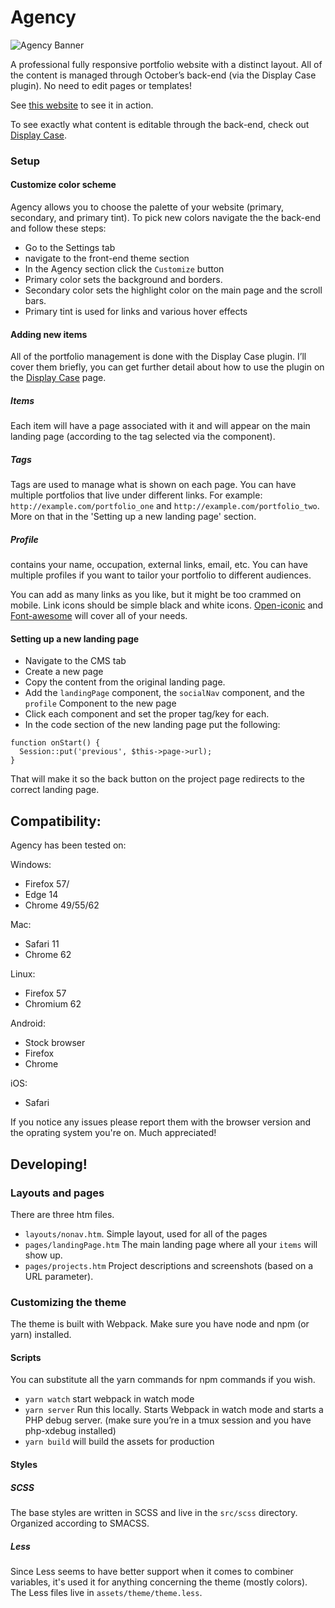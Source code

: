# Agency

![Agency Banner](http://octobercms.com/storage/app/uploads/public/59e/bfa/0de/59ebfa0de6724289762651.png)

A professional fully responsive portfolio website with a distinct layout. All of the content is managed through October’s back-end (via the Display Case plugin). No need to edit pages or templates! 

See [this website](http://von-zimmerman.com/paul) to see it in action.

To see exactly what content is editable through the back-end, check out [Display Case](https://octobercms.com/plugin/vonzimmerman-displaycase).

### Setup

#### Customize color scheme
Agency allows you to choose the palette of your website (primary, secondary, and primary tint). To pick new colors navigate the the back-end and follow these steps:

- Go to the Settings tab
- navigate to the front-end theme section
- In the Agency section click the `Customize` button 
-  Primary color sets the background and borders.
- Secondary color sets the highlight color on the main page and the scroll bars. 
- Primary tint is used for links and various hover effects

#### Adding new items
All of the portfolio management is done with the Display Case plugin. I’ll cover them briefly, you can get further detail about how to use the plugin on the [Display Case](https://octobercms.com/plugin/vonzimmerman-displaycase) page.

##### Items
Each item will have a page associated with it and will appear on the main landing page (according to the tag selected via the component). 

##### Tags
Tags are used to manage what is shown on each page. You can have multiple portfolios that live under different links. For example: `http://example.com/portfolio_one` and `http://example.com/portfolio_two`. More on that in the 'Setting up a new landing page' section.

##### Profile
contains your name, occupation, external links, email, etc. You can have multiple profiles if you want to tailor your portfolio to different audiences. 

You can add as many links as you like, but it might be too crammed on mobile. Link icons should be simple black and white icons. [Open-iconic](https://useiconic.com/open) and [Font-awesome](http://fontawesome.io/) will cover all of your needs. 

#### Setting up a new landing page
- Navigate to the CMS tab
- Create a new page
- Copy the content from the original landing page.
- Add the `landingPage` component, the `socialNav` component, and the `profile` Component to the new page
- Click each component and set the proper tag/key for each.
- In the code section of the new landing page put the following:

```
function onStart() {
  Session::put('previous', $this->page->url);
}
```
That will make it so the back button on the project page redirects to the correct landing page. 

## Compatibility:

Agency has been tested on:

Windows:

- Firefox 57/
- Edge 14
- Chrome 49/55/62

Mac:
- Safari 11
- Chrome 62

Linux:
- Firefox 57
- Chromium 62

Android:
- Stock browser
- Firefox
- Chrome

iOS:
- Safari

If you notice any issues please report them with the browser version and the oprating system you're on. Much appreciated!

## Developing!

### Layouts and pages
There are three htm files. 
- `layouts/nonav.htm`. Simple layout, used for all of the pages
- `pages/landingPage.htm` The main landing page where all your `items` will show up.
- `pages/projects.htm` Project descriptions and screenshots (based on a URL parameter).

### Customizing the theme
The theme is built with Webpack. Make sure you have node and npm (or yarn) installed.

#### Scripts
You can substitute all the yarn commands for npm commands if you wish. 

- `yarn watch` start webpack in watch mode
- `yarn server` Run this locally. Starts Webpack in watch mode and starts a PHP debug server. (make sure you’re in a tmux session and you have php-xdebug installed)
- `yarn build` will build the assets for production

#### Styles
##### SCSS
The base styles are written in SCSS and live in the `src/scss` directory. Organized according to SMACSS.
##### Less
Since Less seems to have better support when it comes to combiner variables, it's used it for anything concerning the theme (mostly colors). The Less files live in  `assets/theme/theme.less`.

